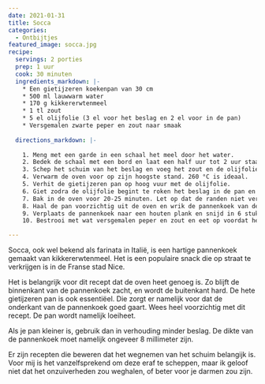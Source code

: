 ```yaml
---
date: 2021-01-31
title: Socca
categories:
  - Ontbijtjes
featured_image: socca.jpg
recipe:
  servings: 2 porties
  prep: 1 uur
  cook: 30 minuten
  ingredients_markdown: |-
    * Een gietijzeren koekenpan van 30 cm
    * 500 ml lauwwarm water
    * 170 g kikkererwtenmeel
    * 1 tl zout
    * 5 el olijfolie (3 el voor het beslag en 2 el voor in de pan)
    * Versgemalen zwarte peper en zout naar smaak
  
  directions_markdown: |-
    
    1. Meng met een garde in een schaal het meel door het water.
    2. Bedek de schaal met een bord en laat een half uur tot 2 uur staan.
    3. Schep het schuim van het beslag en voeg het zout en de olijfolie toe.
    4. Verwarm de oven voor op zijn hoogste stand. 260 °C is ideaal.
    5. Verhit de gietijzeren pan op hoog vuur met de olijfolie.
    6. Giet zodra de olijfolie begint te roken het beslag in de pan en plaats deze onmiddelijk in de oven.
    7. Bak in de oven voor 20-25 minuten. Let op dat de randen niet verbranden.
    8. Haal de pan voorzichtig uit de oven en wrik de pannenkoek van de bodem met een spatel.
    9. Verplaats de pannenkoek naar een houten plank en snijd in 6 stukken met een pizzasnijder.
    10. Bestrooi met wat versgemalen peper en zout en eet op voordat het afkoelt.

---
```


Socca, ook wel bekend als farinata in Italië, is een hartige pannenkoek gemaakt van kikkererwtenmeel. Het is een populaire snack die op straat te verkrijgen is in de Franse stad Nice.

Het is belangrijk voor dit recept dat de oven heet genoeg is. Zo blijft de binnenkant van de pannenkoek zacht, en wordt de buitenkant hard. De hete gietijzeren pan is ook essentiëel. Die zorgt er namelijk voor dat de onderkant van de pannenkoek goed gaart. Wees heel voorzichtig met dit recept. De pan wordt namelijk loeiheet.

Als je pan kleiner is, gebruik dan in verhouding minder beslag. De dikte van de pannenkoek moet namelijk ongeveer 8 millimeter zijn.

Er zijn recepten die beweren dat het wegnemen van het schuim belangijk is. Voor mij is het vanzelfsprekend om deze eraf te scheppen, maar ik geloof niet dat het onzuiverheden zou weghalen, of beter voor je darmen zou zijn.